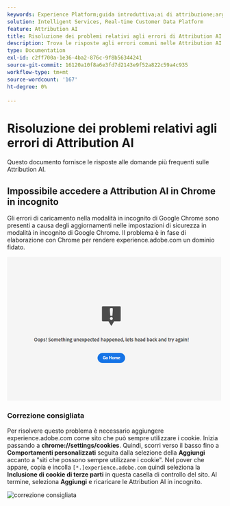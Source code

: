 ```yaml
---
keywords: Experience Platform;guida introduttiva;ai di attribuzione;argomenti comuni;input di ai di attribuzione;output di ai di attribuzione;risoluzione dei problemi di attribuzione;errori di ai di attribuzione
solution: Intelligent Services, Real-time Customer Data Platform
feature: Attribution AI
title: Risoluzione dei problemi relativi agli errori di Attribution AI
description: Trova le risposte agli errori comuni nelle Attribution AI.
type: Documentation
exl-id: c2ff700a-1e36-4ba2-876c-9f8b56344241
source-git-commit: 16120a10f8a6e3fd7d2143e9f52a822c59a4c935
workflow-type: tm+mt
source-wordcount: '167'
ht-degree: 0%

---
```


# Risoluzione dei problemi relativi agli errori di Attribution AI

Questo documento fornisce le risposte alle domande più frequenti sulle Attribution AI.

## Impossibile accedere a Attribution AI in Chrome in incognito

Gli errori di caricamento nella modalità in incognito di Google Chrome sono presenti a causa degli aggiornamenti nelle impostazioni di sicurezza in modalità in incognito di Google Chrome. Il problema è in fase di elaborazione con Chrome per rendere experience.adobe.com un dominio fidato.

<img src="./images/faq/error.PNG" width="500" /><br />

### Correzione consigliata

Per risolvere questo problema è necessario aggiungere experience.adobe.com come sito che può sempre utilizzare i cookie. Inizia passando a **chrome://settings/cookies**. Quindi, scorri verso il basso fino a **Comportamenti personalizzati** seguita dalla selezione della **Aggiungi** accanto a &quot;siti che possono sempre utilizzare i cookie&quot;. Nel pover che appare, copia e incolla `[*.]experience.adobe.com` quindi seleziona la **Inclusione di cookie di terze parti** in questa casella di controllo del sito. Al termine, seleziona **Aggiungi** e ricaricare le Attribution AI in incognito.

![correzione consigliata](./images/faq/cookies2.gif)
